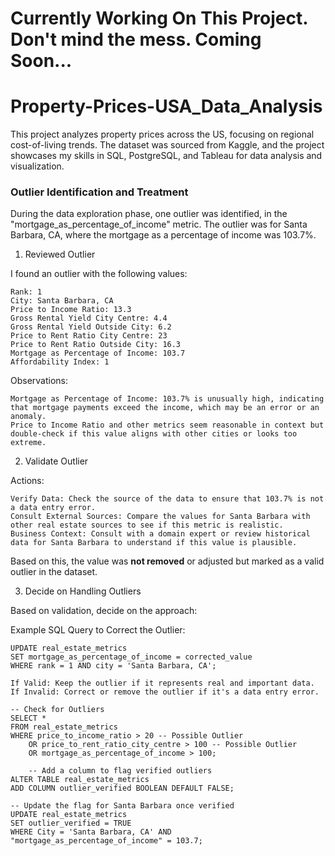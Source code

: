 # Currently Working On This Project. Don't mind the mess. Coming Soon...
# Property-Prices-USA_Data_Analysis
This project analyzes property prices across the US, focusing on regional cost-of-living trends. The dataset was sourced from Kaggle, and the project showcases my skills in SQL, PostgreSQL, and Tableau for data analysis and visualization.


































































































### Outlier Identification and Treatment

During the data exploration phase, one outlier was identified, in the "mortgage_as_percentage_of_income" metric. The outlier was for Santa Barbara, CA, where the mortgage as a percentage of income was 103.7%. 

1. Reviewed Outlier

I found an outlier with the following values:

    Rank: 1
    City: Santa Barbara, CA
    Price to Income Ratio: 13.3
    Gross Rental Yield City Centre: 4.4
    Gross Rental Yield Outside City: 6.2
    Price to Rent Ratio City Centre: 23
    Price to Rent Ratio Outside City: 16.3
    Mortgage as Percentage of Income: 103.7
    Affordability Index: 1

Observations:

    Mortgage as Percentage of Income: 103.7% is unusually high, indicating that mortgage payments exceed the income, which may be an error or an anomaly.
    Price to Income Ratio and other metrics seem reasonable in context but double-check if this value aligns with other cities or looks too extreme.

2. Validate Outlier

Actions:

    Verify Data: Check the source of the data to ensure that 103.7% is not a data entry error.
    Consult External Sources: Compare the values for Santa Barbara with other real estate sources to see if this metric is realistic.
    Business Context: Consult with a domain expert or review historical data for Santa Barbara to understand if this value is plausible.

Based on this, the value was **not removed** or adjusted but marked as a valid outlier in the dataset.

3. Decide on Handling Outliers

Based on validation, decide on the approach:

Example SQL Query to Correct the Outlier:
```
UPDATE real_estate_metrics
SET mortgage_as_percentage_of_income = corrected_value
WHERE rank = 1 AND city = 'Santa Barbara, CA';
```

    If Valid: Keep the outlier if it represents real and important data.
    If Invalid: Correct or remove the outlier if it's a data entry error.

```
-- Check for Outliers
SELECT *
FROM real_estate_metrics
WHERE price_to_income_ratio > 20 -- Possible Outlier
	OR price_to_rent_ratio_city_centre > 100 -- Possible Outlier
	OR mortgage_as_percentage_of_income > 100;

	-- Add a column to flag verified outliers
ALTER TABLE real_estate_metrics
ADD COLUMN outlier_verified BOOLEAN DEFAULT FALSE;

-- Update the flag for Santa Barbara once verified
UPDATE real_estate_metrics
SET outlier_verified = TRUE
WHERE City = 'Santa Barbara, CA' AND "mortgage_as_percentage_of_income" = 103.7;
```
